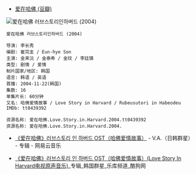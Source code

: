 
- [爱在哈佛 (豆瓣)](https://movie.douban.com/subject/1756844/)

<img src="[/i/eg_tulip.jpg](https://img1.doubanio.com/view/photo/l/public/p2570481197.webp)"  alt="爱在哈佛 러브스토리인하버드 (2004)" />

```
爱在哈佛 러브스토리인하버드 (2004)

导演: 李长秀
编剧: 崔完圭 / Eun-hye Son
主演: 金来沅 / 金泰希 / 金玟 / 李廷镇
类型: 剧情 / 爱情
制片国家/地区: 韩国
语言: 韩语 / 英语
首播: 2004-11-22(韩国)
集数: 16
单集片长: 60分钟
又名: 哈佛爱情故事 / Love Story in Harvard / Rubeusutori in Habeodeu
IMDb: tt0439392

资源名称: 爱在哈佛.Love.Story.in.Harvard.2004.tt0439392
资源名称: 爱在哈佛.Love.Story.in.Harvard.2004.
```

- [《爱在哈佛》러브스토리 인 하버드 OST（哈佛爱情故事）](https://music.163.com/#/album?id=531837) - V.A.（日韩群星） - 专辑 - 网易云音乐

- [《爱在哈佛》러브스토리 인 하버드 OST（哈佛爱情故事）(Love Story In Harvard电视原声音乐)](https://www.kugou.com/yy/album/single/1400285.html)_专辑_韩国群星_乐库频道_酷狗网
